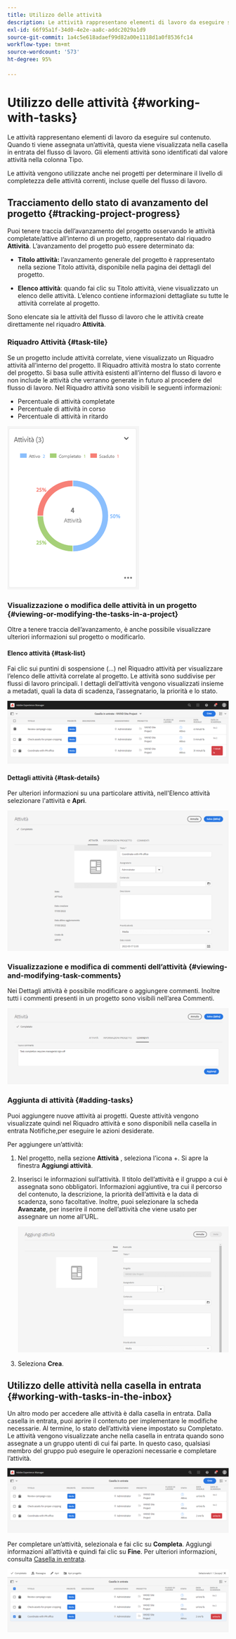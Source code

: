 ```yaml
---
title: Utilizzo delle attività
description: Le attività rappresentano elementi di lavoro da eseguire sul contenuto e vengono utilizzate nei progetti per determinare il livello di completezza delle attività correnti
exl-id: 66f95a1f-34d0-4e2e-aa8c-addc2029a1d9
source-git-commit: 1a4c5e618adaef99d82a00e1118d1a0f8536fc14
workflow-type: tm+mt
source-wordcount: '573'
ht-degree: 95%

---
```


# Utilizzo delle attività {#working-with-tasks}

Le attività rappresentano elementi di lavoro da eseguire sul contenuto. Quando ti viene assegnata un’attività, questa viene visualizzata nella casella in entrata del flusso di lavoro. Gli elementi attività sono identificati dal valore attività nella colonna Tipo.

Le attività vengono utilizzate anche nei progetti per determinare il livello di completezza delle attività correnti, incluse quelle del flusso di lavoro.

## Tracciamento dello stato di avanzamento del progetto {#tracking-project-progress}

Puoi tenere traccia dell’avanzamento del progetto osservando le attività completate/attive all’interno di un progetto, rappresentato dal riquadro **Attività**. L’avanzamento del progetto può essere determinato da:

* **Titolo attività:** l’avanzamento generale del progetto è rappresentato nella sezione Titolo attività, disponibile nella pagina dei dettagli del progetto.

* **Elenco attività**: quando fai clic su Titolo attività, viene visualizzato un elenco delle attività. L’elenco contiene informazioni dettagliate su tutte le attività correlate al progetto.

Sono elencate sia le attività del flusso di lavoro che le attività create direttamente nel riquadro **Attività**.

### Riquadro Attività {#task-tile}

Se un progetto include attività correlate, viene visualizzato un Riquadro attività all’interno del progetto. Il Riquadro attività mostra lo stato corrente del progetto. Si basa sulle attività esistenti all’interno del flusso di lavoro e non include le attività che verranno generate in futuro al procedere del flusso di lavoro. Nel Riquadro attività sono visibili le seguenti informazioni:

* Percentuale di attività completate
* Percentuale di attività in corso
* Percentuale di attività in ritardo

![Riquadro attività](/help/sites-cloud/authoring/assets/projects-tasks-breakdown.png)

### Visualizzazione o modifica delle attività in un progetto {#viewing-or-modifying-the-tasks-in-a-project}

Oltre a tenere traccia dell’avanzamento, è anche possibile visualizzare ulteriori informazioni sul progetto o modificarlo.

#### Elenco attività {#task-list}

Fai clic sui puntini di sospensione (...) nel Riquadro attività per visualizzare l’elenco delle attività correlate al progetto. Le attività sono suddivise per flussi di lavoro principali. I dettagli dell’attività vengono visualizzati insieme a metadati, quali la data di scadenza, l’assegnatario, la priorità e lo stato.

![Elenco delle attività](/help/sites-cloud/authoring/assets/projects-task-list.png)

#### Dettagli attività {#task-details}

Per ulteriori informazioni su una particolare attività, nell&#39;Elenco attività selezionare l&#39;attività e **Apri**.

![Dettagli attività](/help/sites-cloud/authoring/assets/projects-task-details.png)

### Visualizzazione e modifica di commenti dell’attività {#viewing-and-modifying-task-comments}

Nei Dettagli attività è possibile modificare o aggiungere commenti. Inoltre tutti i commenti presenti in un progetto sono visibili nell’area Commenti.

![Commenti sulle attività](/help/sites-cloud/authoring/assets/projects-tasks-comments.png)

### Aggiunta di attività {#adding-tasks}

Puoi aggiungere nuove attività ai progetti. Queste attività vengono visualizzate quindi nel Riquadro attività e sono disponibili nella casella in entrata Notifiche,per eseguire le azioni desiderate.

Per aggiungere un’attività:

1. Nel progetto, nella sezione **Attività** , seleziona l’icona +. Si apre la finestra **Aggiungi attività**.
1. Inserisci le informazioni sull’attività. Il titolo dell’attività e il gruppo a cui è assegnata sono obbligatori. Informazioni aggiuntive, tra cui il percorso del contenuto, la descrizione, la priorità dell’attività e la data di scadenza, sono facoltative. Inoltre, puoi selezionare la scheda **Avanzate**, per inserire il nome dell’attività che viene usato per assegnare un nome all’URL.

   ![Aggiungi un’attività](/help/sites-cloud/authoring/assets/projects-add-task.png)

1. Seleziona **Crea**.

## Utilizzo delle attività nella casella in entrata {#working-with-tasks-in-the-inbox}

Un altro modo per accedere alle attività è dalla casella in entrata. Dalla casella in entrata, puoi aprire il contenuto per implementare le modifiche necessarie. Al termine, lo stato dell’attività viene impostato su Completato. Le attività vengono visualizzate anche nella casella in entrata quando sono assegnate a un gruppo utenti di cui fai parte. In questo caso, qualsiasi membro del gruppo può eseguire le operazioni necessarie e completare l’attività.

![Attività nella casella in entrata](/help/sites-cloud/authoring/assets/projects-task-inbox.png)

Per completare un’attività, selezionala e fai clic su **Completa**. Aggiungi informazioni all’attività e quindi fai clic su **Fine**. Per ulteriori informazioni, consulta [Casella in entrata](/help/sites-cloud/authoring/inbox.md).

![Notifiche delle attività](/help/sites-cloud/authoring/assets/projects-task-notifications.png)
